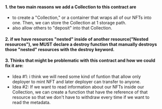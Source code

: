 
#### 1. the two main reasons we add a Collection to this contract are
* to create a "Collection," or a container that wraps all of our NFTs into one. Then, we can store the Collection at 1 storage path.
* also allow others to "deposit" into that Collection.

#### 2. if we have resources "nested" inside of another resource("Nested resources"), we MUST declare a destroy function that manually destroys those "nested" resources with the destroy keyword.

#### 3. Thinks that might be problematic with this contract and how we could fix it are:
* Idea #1: i think we will need some kind of funtion that allow only deployer to mint NFT and later deployer can transfer to anyone.
* Idea #2: If we want to read information about our NFTs inside our Collection, we can create a function that have the reference of that resource so that we don't have to withdraw every time if we want to read the metadata.

